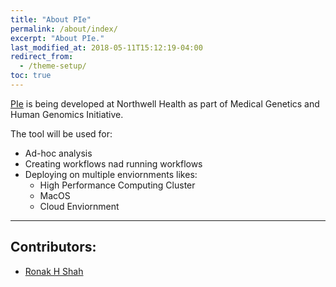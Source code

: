 ```yaml
---
title: "About PIe"
permalink: /about/index/
excerpt: "About PIe."
last_modified_at: 2018-05-11T15:12:19-04:00
redirect_from:
  - /theme-setup/
toc: true
---
```

[PIe](https://github.com/NorthwellHealth-HumanGenomics/PIe) is being developed at Northwell Health as part of Medical Genetics and Human Genomics Initiative.

The tool will be used for:

- Ad-hoc analysis
- Creating workflows nad running workflows
- Deploying on multiple enviornments likes:
  - High Performance Computing Cluster
  - MacOS
  - Cloud Enviornment

- - - -

## Contributors:

- [Ronak H Shah](https://www.github.com/rhshah)